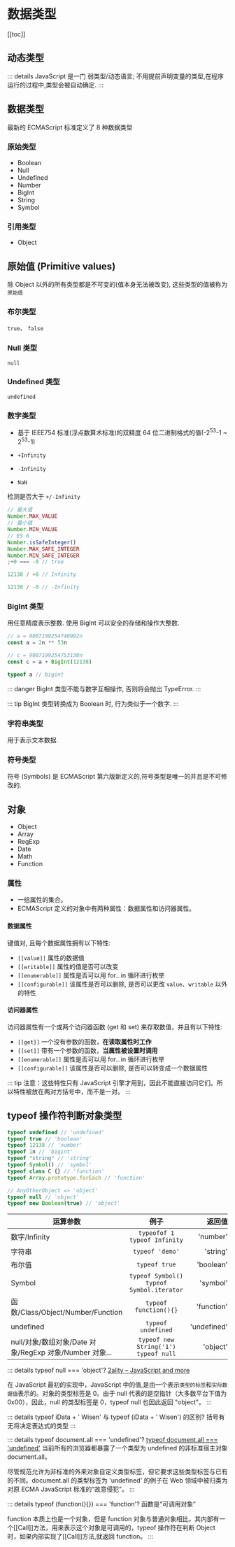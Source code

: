 # 数据类型

[[toc]]

## 动态类型

::: details JavaScript 是一门 弱类型/动态语言;
不用提前声明变量的类型,在程序运行的过程中,类型会被自动确定.
:::

## 数据类型

最新的 ECMAScript 标准定义了 8 种数据类型

### 原始类型

- Boolean
- Null
- Undefined
- Number
- BigInt
- String
- Symbol

### 引用类型

- Object

## 原始值 (Primitive values)

除 Object 以外的所有类型都是不可变的(值本身无法被改变), 这些类型的值被称为 `原始值`

### 布尔类型

`true`、 `false`

### Null 类型

`null`

### Undefined 类型

`undefined`

### 数字类型

- 基于 IEEE754 标准(浮点数算术标准)的双精度 64 位二进制格式的值(-2<sup>53</sup>-1 ~ 2<sup>53</sup>-1)

- `+Infinity`

- `-Infinity`

- `NaN`

检测是否大于 `+/-Infinity`

```js
// 最大值
Number.MAX_VALUE
// 最小值
Number.MIN_VALUE
// ES 6
Number.isSafeInteger()
Number.MAX_SAFE_INTEGER
Number.MIN_SAFE_INTEGER
;+0 === -0 // true

12138 / +0 // Infinity

12138 / -0 // -Infinity
```

### BigInt 类型

用任意精度表示整数. 使用 BigInt 可以安全的存储和操作大整数.

```js
// a = 9007199254740992n
const a = 2n ** 53n

// c = 9007199254753130n
const c = a + BigInt(12138)

typeof a // bigint
```

::: danger
BigInt 类型不能与数字互相操作, 否则将会抛出 TypeError.
:::

::: tip
BigInt 类型转换成为 Boolean 时, 行为类似于一个数字.
:::

### 字符串类型

用于表示文本数据.

### 符号类型

符号 (Symbols) 是 ECMAScript 第六版新定义的,符号类型是唯一的并且是不可修改的.

## 对象

- Object
- Array
- RegExp
- Date
- Math
- Function

### 属性

- 一组属性的集合。
- ECMAScript 定义的对象中有两种属性：数据属性和访问器属性。

#### 数据属性

键值对, 且每个数据属性拥有以下特性:

- `[[value]]` 属性的数据值
- `[[writable]]` 属性的值是否可以改变
- `[[enumerable]]` 属性是否可以用 for...in 循环进行枚举
- `[[configurable]]` 该属性是否可以删除, 是否可以更改 `value`、`writable` 以外的特性

#### 访问器属性

访问器属性有一个或两个访问器函数 (get 和 set) 来存取数值，并且有以下特性:

- `[[get]]` 一个没有参数的函数，**在读取属性时工作**
- `[[set]]` 带有一个参数的函数，**当属性被设置时调用**
- `[[enumerable]]` 属性是否可以用 for...in 循环进行枚举
- `[[configurable]]` 该属性是否可以删除, 是否可以转变成一个数据属性

::: tip
注意：这些特性只有 JavaScript 引擎才用到，因此不能直接访问它们。所以特性被放在两对方括号中，而不是一对。
:::

<!-- <javascript-get /> -->

## typeof 操作符判断对象类型

```js
typeof undefined // 'undefined'
typeof true // 'boolean'
typeof 12138 // 'number'
typeof 1n // 'bigint'
typeof "string" // 'string'
typeof Symbol() // 'symbol'
typeof class C {} // 'function'
typeof Array.prototype.forEach // 'function'

// AnyOtherObject => 'object'
typeof null // 'object'
typeof new Boolean(true) // 'object'
```

| 运算参数                                                |                    例子                    |      返回值 |
| ------------------------------------------------------- | :----------------------------------------: | ----------: |
| 数字/Infinity                                           |       `typeofof 1` `typeof Infinity`       |    'number' |
| 字符串                                                  |              `typeof 'demo'`               |    'string' |
| 布尔值                                                  |               `typeof true`                |   'boolean' |
| Symbol                                                  | `typeof Symbol()` `typeof Symbol.iterator` |    'symbol' |
| 函数/Class/Object/Number/Function                       |           `typeof function(){}`            |  'function' |
| undefined                                               |             `typeof undefined`             | 'undefined' |
| null/对象/数组对象/Date 对象/RegExp 对象/Number 对象... |   `typeof new String('1')` `typeof null`   |    'object' |

::: details typeof null === 'object'?
[2ality – JavaScript and more](https://2ality.com/2013/10/typeof-null.html)

在 JavaScript 最初的实现中，JavaScript 中的值,是由一个表示`类型的标签`和`实际数据值`表示的。对象的类型标签是 0。由于 null 代表的是空指针（大多数平台下值为 0x00），因此，null 的类型标签是 0，typeof null 也因此返回 "object"。
:::

::: details typeof iData + ' Wisen' 与 typeof (iData + ' Wisen') 的区别?
括号有无将决定表达式的类型
:::

::: details typeof document.all === 'undefined'?
[typeof document.all === 'undefined'](https://developer.mozilla.org/zh-CN/docs/Web/JavaScript/Reference/Operators/typeof#null)
当前所有的浏览器都暴露了一个类型为 undefined 的非标准宿主对象 document.all。

尽管规范允许为非标准的外来对象自定义类型标签，但它要求这些类型标签与已有的不同。document.all 的类型标签为 'undefined' 的例子在 Web 领域中被归类为对原 ECMA JavaScript 标准的“故意侵犯”。
:::

::: details typeof (function(){}) === 'function'?
函数是“可调用对象”

function 本质上也是一个对象，但是 function 对象与普通对象相比，其内部有一个[[Call]]方法，用来表示这个对象是可调用的，typeof 操作符在判断 Object 时，如果内部实现了[[Call]]方法,就返回 function。
:::
